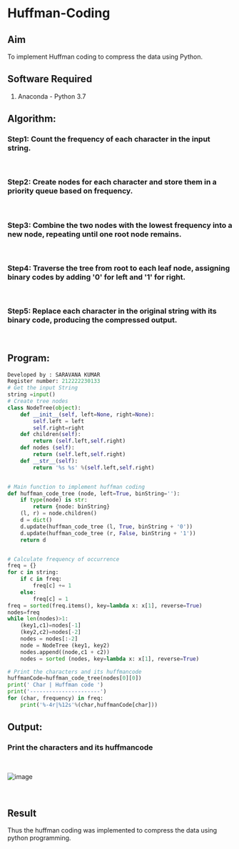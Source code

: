 # Huffman-Coding
## Aim
To implement Huffman coding to compress the data using Python.

## Software Required
1. Anaconda - Python 3.7

## Algorithm:
### Step1: Count the frequency of each character in the input string.
<br>

### Step2: Create nodes for each character and store them in a priority queue based on frequency.
<br>

### Step3: Combine the two nodes with the lowest frequency into a new node, repeating until one root node remains.
<br>

### Step4: Traverse the tree from root to each leaf node, assigning binary codes by adding '0' for left and '1' for right.
<br>

### Step5: Replace each character in the original string with its binary code, producing the compressed output.
<br>

 
## Program:

``` Python
Developed by : SARAVANA KUMAR
Register number: 212222230133
# Get the input String
string =input()
# Create tree nodes
class NodeTree(object):
    def __init__(self, left=None, right=None): 
        self.left = left
        self.right=right
    def children(self):
        return (self.left,self.right)
    def nodes (self):
        return (self.left,self.right)
    def __str__(self):
        return '%s %s' %(self.left,self.right)


# Main function to implement huffman coding
def huffman_code_tree (node, left=True, binString=''):
    if type(node) is str:
        return {node: binString}
    (l, r) = node.children()
    d = dict()
    d.update(huffman_code_tree (l, True, binString + '0'))
    d.update(huffman_code_tree (r, False, binString + '1'))
    return d


# Calculate frequency of occurrence
freq = {}
for c in string:
    if c in freq:
        freq[c] += 1
    else:
        freq[c] = 1
freq = sorted(freq.items(), key=lambda x: x[1], reverse=True)
nodes=freq
while len(nodes)>1:
    (key1,c1)=nodes[-1]
    (key2,c2)=nodes[-2]
    nodes = nodes[:-2]
    node = NodeTree (key1, key2)
    nodes.append((node,c1 + c2))
    nodes = sorted (nodes, key=lambda x: x[1], reverse=True)

# Print the characters and its huffmancode
huffmanCode=huffman_code_tree(nodes[0][0])
print(' Char | Huffman code ') 
print('----------------------')
for (char, frequency) in freq:
    print('%-4r|%12s'%(char,huffmanCode[char]))

```
## Output:

### Print the characters and its huffmancode
<br>

![image](https://github.com/user-attachments/assets/c68be1dd-df34-49e4-a75a-7ea7628b2c7f)

<br>



## Result
Thus the huffman coding was implemented to compress the data using python programming.
